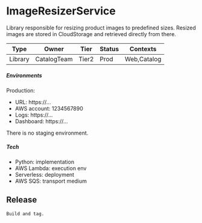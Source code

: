 # ImageResizerService

Library responsible for resizing product images to predefined
sizes. Resized images are stored in CloudStorage and retrieved 
directly from there.   

Type|Owner|Tier|Status|Contexts
---|---|---|---|---
Library|CatalogTeam|Tier2|Prod|Web,Catalog

##### Environments

Production:

- URL: https://...
- AWS account: 1234567890
- Logs: https://...
- Dashboard: https://...

There is no staging environment. 

##### Tech

- Python: implementation
- AWS Lambda: execution env 
- Serverless: deployment
- AWS SQS: transport medium

## Release 

    Build and tag.
    
